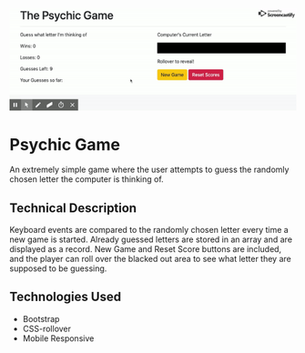 ![Psychic](/assets/psychicgame.gif)

# Psychic Game

An extremely simple game where the user attempts to guess the randomly chosen letter the computer is thinking of.

## Technical Description

Keyboard events are compared to the randomly chosen letter every time a new game is started.  Already guessed letters are stored in an array and are displayed as a record.  New Game and Reset Score buttons are included, and the player can roll over the blacked out area to see what letter they are supposed to be guessing.

## Technologies Used
* Bootstrap
* CSS-rollover
* Mobile Responsive
